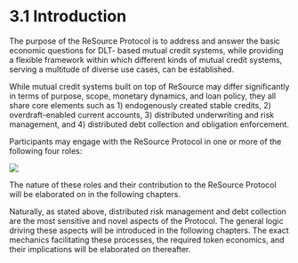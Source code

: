 # 3.1 Introduction

The purpose of the ReSource Protocol is to address and answer the basic economic questions for DLT- based mutual credit systems, while providing a flexible framework within which different kinds of mutual credit systems, serving a multitude of diverse use cases, can be established.

While mutual credit systems built on top of ReSource may differ significantly in terms of purpose, scope, monetary dynamics, and loan policy, they all share core elements such as 1) endogenously created stable credits, 2) overdraft-enabled current accounts, 3) distributed underwriting and risk management, and 4) distributed debt collection and obligation enforcement.

Participants may engage with the ReSource Protocol in one or more of the following four roles:

![](https://lh6.googleusercontent.com/beytWzkDUwIqdIWF2BJdgEbWzXzr6Jdpf5rocSFpw3YmUqeooWxda2EO2220sEUN0uqALEywgM0KmP1nAW6jwYB4OJRUxzim1cQ0Ehdn0vU\_m-XqY3C9Jpeobw6FG9uU\_vDZnprl)

The nature of these roles and their contribution to the ReSource Protocol will be elaborated on in the following chapters.

Naturally, as stated above, distributed risk management and debt collection are the most sensitive and novel aspects of the Protocol. The general logic driving these aspects will be introduced in the following chapters. The exact mechanics facilitating these processes, the required token economics, and their implications will be elaborated on thereafter.
